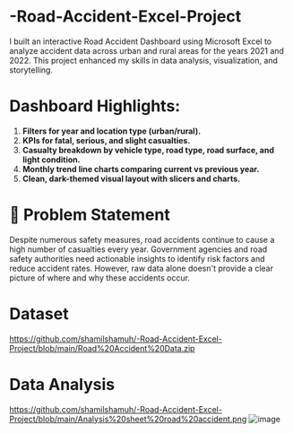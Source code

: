 # -Road-Accident-Excel-Project
I built an interactive Road Accident Dashboard using Microsoft Excel to analyze accident data across urban and rural areas for the years 2021 and 2022. This project enhanced my skills in data analysis, visualization, and storytelling.

# Dashboard Highlights:
1. **Filters for year and location type (urban/rural).**
2. **KPIs for fatal, serious, and slight casualties.**
3. **Casualty breakdown by vehicle type, road type, road surface, and light condition.**
4. **Monthly trend line charts comparing current vs previous year.**
5. **Clean, dark-themed visual layout with slicers and charts.**
# 🧩 Problem Statement
Despite numerous safety measures, road accidents continue to cause a high number of casualties every year. Government agencies and road safety authorities need actionable insights to identify risk factors and reduce accident rates. However, raw data alone doesn't provide a clear picture of where and why these accidents occur.
# Dataset
https://github.com/shamilshamuh/-Road-Accident-Excel-Project/blob/main/Road%20Accident%20Data.zip
# Data Analysis
https://github.com/shamilshamuh/-Road-Accident-Excel-Project/blob/main/Analysis%20sheet%20road%20accident.png
![image](https://github.com/user-attachments/assets/1ad5cb07-3832-4e81-ab96-77a1fe04b28b)

